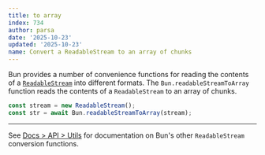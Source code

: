```yaml
---
title: to array
index: 734
author: parsa
date: '2025-10-23'
updated: '2025-10-23'
name: Convert a ReadableStream to an array of chunks
---
```


Bun provides a number of convenience functions for reading the contents of a [`ReadableStream`](https://developer.mozilla.org/en-US/docs/Web/API/ReadableStream) into different formats. The `Bun.readableStreamToArray` function reads the contents of a `ReadableStream` to an array of chunks.

```ts
const stream = new ReadableStream();
const str = await Bun.readableStreamToArray(stream);
```

---

See [Docs > API > Utils](https://bun.sh/docs/api/utils#bun-readablestreamto) for documentation on Bun's other `ReadableStream` conversion functions.

